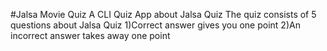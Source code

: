 #Jalsa Movie Quiz
A CLI Quiz App about Jalsa Quiz
The quiz consists of 5 questions about Jalsa Quiz
1)Correct answer gives you one point
2)An incorrect answer takes away one point
